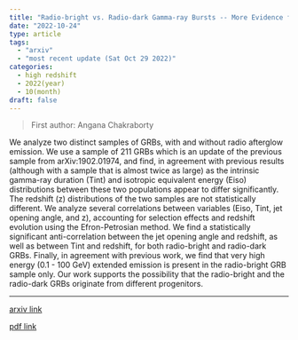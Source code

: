 ```yaml
---
title: "Radio-bright vs. Radio-dark Gamma-ray Bursts -- More Evidence for Distinct Progenitors"
date: "2022-10-24"
type: article
tags:
  - "arxiv"
  - "most recent update (Sat Oct 29 2022)"
categories:
  - high redshift
  - 2022(year)
  - 10(month)
draft: false
---
```


> First author: Angana Chakraborty

 We analyze two distinct samples of GRBs, with and without radio afterglow
emission. We use a sample of 211 GRBs which is an update of the previous sample
from arXiv:1902.01974, and find, in agreement with previous results (although
with a sample that is almost twice as large) as the intrinsic gamma-ray
duration (Tint) and isotropic equivalent energy (Eiso) distributions between
these two populations appear to differ significantly. The redshift (z)
distributions of the two samples are not statistically different. We analyze
several correlations between variables (Eiso, Tint, jet opening angle, and z),
accounting for selection effects and redshift evolution using the
Efron-Petrosian method. We find a statistically significant anti-correlation
between the jet opening angle and redshift, as well as between Tint and
redshift, for both radio-bright and radio-dark GRBs. Finally, in agreement with
previous work, we find that very high energy (0.1 - 100 GeV) extended emission
is present in the radio-bright GRB sample only. Our work supports the
possibility that the radio-bright and the radio-dark GRBs originate from
different progenitors.

---
[arxiv link](http://arxiv.org/abs/2210.12972v1)

[pdf link](http://arxiv.org/pdf/2210.12972v1)